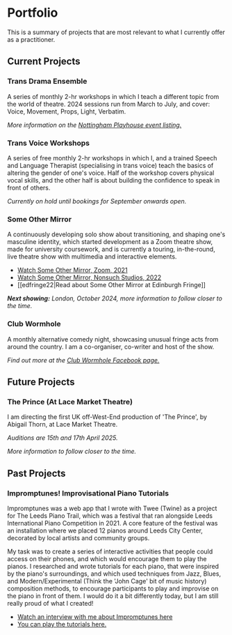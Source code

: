 # Portfolio
This is a summary of projects that are most relevant to what I currently offer as a practitioner.

## Current Projects
### Trans Drama Ensemble
A series of monthly 2-hr workshops in which I teach a different topic from the world of theatre. 2024 sessions run from March to July, and cover: Voice, Movement, Props, Light, Verbatim.

_More information on the [Nottingham Playhouse event listing.](https://nottinghamplayhouse.co.uk/project/trans-drama-ensemble/)_
### Trans Voice Workshops
A series of free monthly 2-hr workshops in which I, and a trained Speech and Language Therapist (specialising in trans voice) teach the basics of altering the gender of one's voice. Half of the workshop covers physical vocal skills, and the other half is about building the confidence to speak in front of others.

_Currently on hold until bookings for September onwards open._
### Some Other Mirror
A continuously developing solo show about transitioning, and shaping one's masculine identity, which started development as a Zoom theatre show, made for university coursework, and is currently a touring, in-the-round, live theatre show with multimedia and interactive elements.

- [Watch Some Other Mirror, Zoom, 2021](https://www.youtube.com/watch?v=ONU-EUteyLI)
- [Watch Some Other Mirror, Nonsuch Studios, 2022](https://www.youtube.com/watch?v=KKcXVdMfVjg)
- [[edfringe22|Read about Some Other Mirror at Edinburgh Fringe]]

_**Next showing:** London, October 2024, more information to follow closer to the time._
### Club Wormhole
A monthly alternative comedy night, showcasing unusual fringe acts from around the country. I am a co-organiser, co-writer and host of the show.

_Find out more at the [Club Wormhole Facebook page.](https://www.facebook.com/ClubWormhole)_
## Future Projects
### The Prince (At Lace Market Theatre)
I am directing the first UK off-West-End production of 'The Prince', by Abigail Thorn, at Lace Market Theatre.

_Auditions are 15th and 17th April 2025._

_More information to follow closer to the time._
## Past Projects
### Impromptunes! Improvisational Piano Tutorials
Impromptunes was a web app that I wrote with Twee (Twine) as a project for The Leeds Piano Trail, which was a festival that ran alongside Leeds International Piano Competition in 2021. A core feature of the festival was an installation where we placed 12 pianos around Leeds City Center, decorated by local artists and community groups. 

My task was to create a series of interactive activities that people could access on their phones, and which would encourage them to play the pianos. I researched and wrote tutorials for each piano, that were inspired by the piano's surroundings, and which used techniques from Jazz, Blues, and Modern/Experimental (Think the 'John Cage' bit of music history) composition methods, to encourage participants to play and improvise on the piano in front of them. I would do it a bit differently today, but I am still really proud of what I created!
- [Watch an interview with me about Impromptunes here](https://www.youtube.com/watch?v=7jw7LMpeWK8) 
- [You can play the tutorials here.](https://riewarden.github.io/Leeds_Piano_Repo/root/)